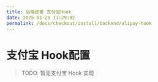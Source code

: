 ```yaml
---
title: 后端部署 支付宝Hook
date: 2025-01-29 11:29:02
permalink: /docs/checkout/install/backend/alipay-hook
---
```


# 支付宝 Hook配置

> TODO: 暂无支付宝 Hook 实现
